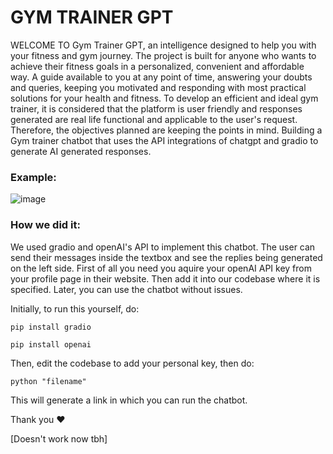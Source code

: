 # GYM TRAINER GPT
WELCOME TO Gym Trainer GPT, an intelligence designed to help you with your fitness and gym journey. The project is built for anyone who wants to achieve their fitness goals in a personalized, convenient and affordable way. A guide available to you at any point of time, answering your doubts and queries, keeping you motivated and responding with most practical solutions for your health and fitness. To develop an efficient and ideal gym trainer, it is considered that the platform is user friendly and responses generated are real life functional and applicable to the user's request. Therefore, the objectives planned are keeping the points in mind. Building a Gym trainer chatbot that uses the API integrations of chatgpt and gradio to generate AI generated responses.

### Example:
![image](https://user-images.githubusercontent.com/58107666/232330531-89cf0df5-ab56-41fa-8947-ec800009ce2a.png)

### How we did it:
We used gradio and openAI's API to implement this chatbot. The user can send their messages inside the textbox and see the replies being generated on the left side.
First of all you need you aquire your openAI API key from your profile page in their website. Then add it into our codebase where it is specified. Later, you can use the chatbot without issues.

Initially, to run this yourself, do:

```
pip install gradio
```

```
pip install openai
```

Then, edit the codebase to add your personal key, then do:

```
python "filename"
```

This will generate a link in which you can run the chatbot.

Thank you ❤️

[Doesn't work now tbh]
